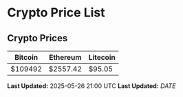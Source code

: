 # Crypto Price List

## Crypto Prices
| Bitcoin | Ethereum | Litecoin |
| ------- | -------- | -------- |
| $109492 | $2557.42 | $95.05 |
**Last Updated:** 2025-05-26 21:00 UTC
**Last Updated:** $DATE$
